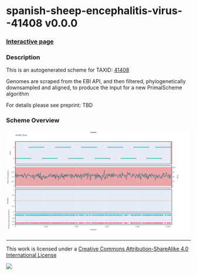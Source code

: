 # spanish-sheep-encephalitis-virus--41408 v0.0.0

### [Interactive page](https://chrisgkent.github.io/schemes/spanish-sheep-encephalitis-virus--41408-1000-v0.0.0)

### Description

This is an autogenerated scheme for TAXID: [41408](https://www.ncbi.nlm.nih.gov/Taxonomy/Browser/wwwtax.cgi?mode=Info&id=41408&lvl=3&lin=f&keep=1&srchmode=1&unlock)

Genomes are scraped from the EBI API, and then filtered, phylogenetically downsampled and aligned, to produce the input for a new PrimalScheme algorithm

For details please see preprint: TBD

### Scheme Overview

![Alt text](work/41408_final.png '41408_final.png')

------------------------------------------------------------------------

This work is licensed under a [Creative Commons Attribution-ShareAlike 4.0 International License](http://creativecommons.org/licenses/by-sa/4.0/) 

![](https://i.creativecommons.org/l/by-sa/4.0/88x31.png)